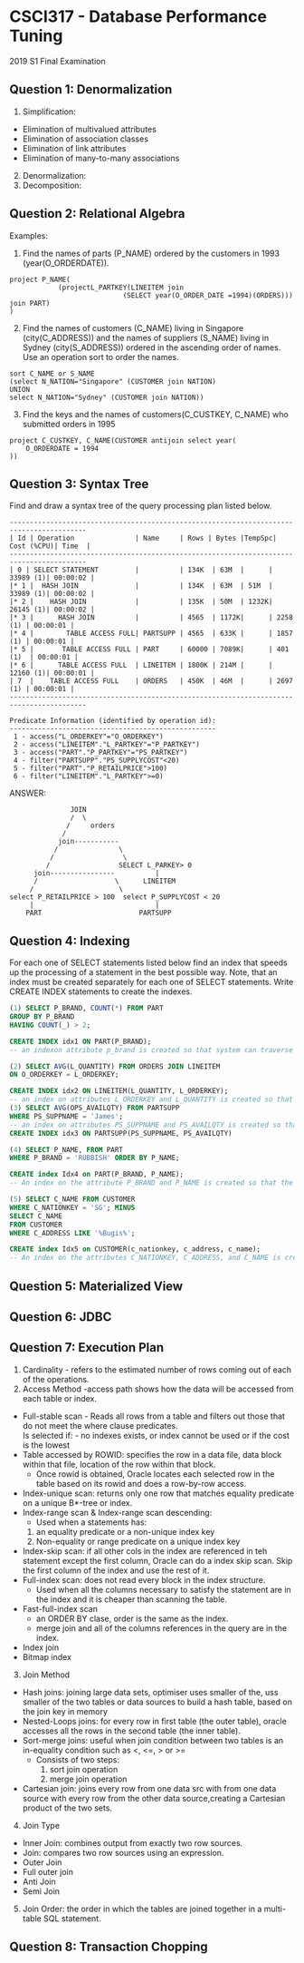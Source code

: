 # CSCI317 - Database Performance Tuning

2019 S1 Final Examination

## Question 1: Denormalization

1. Simplification:

- Elimination of multivalued attributes
- Elimination of association classes
- Elimination of link attributes
- Elimination of many-to-many associations

2. Denormalization:
3. Decomposition:

## Question 2: Relational Algebra

Examples:

1. Find the names of parts (P_NAME) ordered by the customers in 1993 (year(O_ORDERDATE)).

```
project P_NAME(
            (projectL_PARTKEY(LINEITEM join
                            (SELECT year(O_ORDER_DATE =1994)(ORDERS))) join PART)
)
```

2. Find the names of customers (C_NAME) living in Singapore (city(C_ADDRESS))
   and the names of suppliers (S_NAME) living in Sydney (city(S_ADDRESS)) ordered
   in the ascending order of names. Use an operation sort to order the names.

```
sort C_NAME or S_NAME
(select N_NATION="Singapore" (CUSTOMER join NATION)
UNION
select N_NATION="Sydney" (CUSTOMER join NATION))
```

3. Find the keys and the names of customers(C_CUSTKEY, C_NAME) who submitted orders in 1995

```
project C_CUSTKEY, C_NAME(CUSTOMER antijoin select year(
    O_ORDERDATE = 1994
))
```

## Question 3: Syntax Tree

Find and draw a syntax tree of the query processing plan listed below.

```
-----------------------------------------------------------------------------------------
| Id | Operation               | Name     | Rows | Bytes |TempSpc| Cost (%CPU)| Time  |
-----------------------------------------------------------------------------------------
| 0 | SELECT STATEMENT         |          | 134K  | 63M  |      | 33989 (1)| 00:00:02 |
|* 1 |  HASH JOIN              |          | 134K  | 63M  | 51M  | 33989 (1)| 00:00:02 |
|* 2 |    HASH JOIN            |          | 135K  | 50M  | 1232K| 26145 (1)| 00:00:02 |
|* 3 |      HASH JOIN          |          | 4565  | 1172K|      | 2258 (1) | 00:00:01 |
|* 4 |        TABLE ACCESS FULL| PARTSUPP | 4565  | 633K |      | 1857 (1) | 00:00:01 |
|* 5 |       TABLE ACCESS FULL | PART     | 60000 | 7089K|      | 401 (1)  | 00:00:01 |
|* 6 |      TABLE ACCESS FULL  | LINEITEM | 1800K | 214M |      | 12160 (1)| 00:00:01 |
| 7  |    TABLE ACCESS FULL    | ORDERS   | 450K  | 46M  |      | 2697 (1) | 00:00:01 |
-----------------------------------------------------------------------------------------

Predicate Information (identified by operation id):
---------------------------------------------------
 1 - access("L_ORDERKEY"="O_ORDERKEY")
 2 - access("LINEITEM"."L_PARTKEY"="P_PARTKEY")
 3 - access("PART"."P_PARTKEY"="PS_PARTKEY")
 4 - filter("PARTSUPP"."PS_SUPPLYCOST"<20)
 5 - filter("PART"."P_RETAILPRICE">100)
 6 - filter("LINEITEM"."L_PARTKEY">=0)
```

ANSWER:

```
               JOIN
               /  \
              /     orders
             /
            join-----------
           /               \
          /                 \
         /                 SELECT L_PARKEY> 0
      join----------------          |
      /                   \      LINEITEM
     /                     \
select P_RETAILPRICE > 100  select P_SUPPLYCOST < 20
     |                              |
    PART                        PARTSUPP

```

## Question 4: Indexing

For each one of SELECT statements listed below find an index that speeds up the processing of a statement in the best possible way. Note, that an index must be created separately for each one of SELECT statements. Write CREATE INDEX statements to create the indexes.

```SQL
(1) SELECT P_BRAND, COUNT(*) FROM PART
GROUP BY P_BRAND
HAVING COUNT(_) > 2;

CREATE INDEX idx1 ON PART(P_BRAND);
-- an indexon attribute p_brand is created so that system can traverse horizontally at the leaf level to compute the count.

(2) SELECT AVG(L_QUANTITY) FROM ORDERS JOIN LINEITEM
ON O_ORDERKEY = L_ORDERKEY;

CREATE INDEX idx2 ON LINEITEM(L_QUANTITY, L_ORDERKEY);
-- an index on attributes L_ORDERKEY and L_QUANTITY is created so that system can perform horizonal scan of the index of the leaf level.
(3) SELECT AVG(OPS_AVAILQTY) FROM PARTSUPP
WHERE PS_SUPPNAME = 'James';
-- an index on attributes PS_SUPPNAME and PS_AVAILQTY is created so that the system can perform index range scan and return average.
CREATE INDEX idx3 ON PARTSUPP(PS_SUPPNAME, PS_AVAILQTY)

(4) SELECT P_NAME, FROM PART
WHERE P_BRAND = 'RUBBISH' ORDER BY P_NAME;

CREATE index Idx4 on PART(P_BRAND, P_NAME);
-- An index on the attribute P_BRAND and P_NAME is created so that the system can perform an index range scan on the index

(5) SELECT C_NAME FROM CUSTOMER
WHERE C_NATIONKEY = 'SG'; MINUS
SELECT C_NAME
FROM CUSTOMER
WHERE C_ADDRESS LIKE '%Bugis%';

CREATE index Idx5 on CUSTOMER(c_nationkey, c_address, c_name);
-- An index on the attributes C_NATIONKEY, C_ADDRESS, and C_NAME is created so that the system can perform, first time, a range scan for the first query and second time, a full index scan for the second query.
```

## Question 5: Materialized View

## Question 6: JDBC

## Question 7: Execution Plan

1. Cardinality - refers to the estimated number of
   rows coming out of each of the operations.
2. Access Method -access path shows how
   the data will be accessed from each table or
   index.

- Full-stable scan - Reads all rows from a table and filters out those that do not meet the where clause predicates. </br>
  Is selected if: - no indexes exists, or index cannot be used or if the cost is the lowest
- Table accessed by ROWID: specifies the row in a data file, data block within that file, location of the row within that block.
  - Once rowid is obtained, Oracle locates each selected row in the table based on its rowid and does a row-by-row access.
- Index-unique scan: returns only one row that matches equality predicate on a unique B\*-tree or index.
- Index-range scan & Index-range scan descending:
  - Used when a statements has:
  1. an equality predicate or a non-unique index key
  2. Non-equality or range predicate on a unique index key
- Index-skip scan: if all other cols in the index are referenced in teh statement except the first column, Oracle can do a index skip scan. Skip the first column of the index and use the rest of it.
- Full-index scan: does not read every block in the index structure.
  - Used when all the columns necessary to satisfy the statement are in the index and it is cheaper than scanning the table.
- Fast-full-index scan
  - an ORDER BY clase, order is the same as the index.
  - merge join and all of the columns references in the query are in the index.
- Index join
- Bitmap index

3. Join Method

- Hash joins: joining large data sets, optimiser uses smaller of the, uss smaller of the two tables or data sources to build a hash table, based on the join key in memory
- Nested-Loops joins: for every row in first table (the outer table), oracle accesses all the rows in the second table (the inner table).
- Sort-merge joins: useful when join condition between two tables is an in-equality condition such as <, <=, > or >=
  - Consists of two steps:
    1.  sort join operation
    2.  merge join operation
- Cartesian join: joins every row from one data src with from one data source with every row from the other data source,creating a Cartesian product of the two sets.

4. Join Type

- Inner Join: combines output from exactly two row sources.
- Join: compares two row sources using an expression.
- Outer Join
- Full outer join
- Anti Join
- Semi Join

5. Join Order: the order in which the tables are joined together in a multi-table SQL statement.

## Question 8: Transaction Chopping
